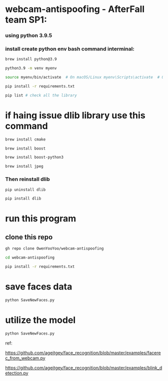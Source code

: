 # webcam-antispoofing - AfterFall team SP1:

### using python 3.9.5

### install create python env bash command interminal:
```bash
brew install python@3.9  

python3.9 -m venv myenv

source myenv/bin/activate  # On macOS/Linux myenv\Scripts\activate  # On Windows

pip install -r requirements.txt

pip list # check all the library
```

# if haing issue dlib library use this command 
```bash
brew install cmake

brew install boost

brew install boost-python3

brew install jpeg
```

### Then reinstall dlib

```bash
pip uninstall dlib

pip install dlib
```
# run this program

## clone this repo
```bash
gh repo clone OwenYooYoo/webcam-antispoofing
```
```bash
cd webcam-antispoofing
```
```bash
pip install -r requirements.txt
```
# save faces data

```bash
python SaveNewFaces.py

```
# utilize the model 

```bash
python SaveNewFaces.py

```

ref:

https://github.com/ageitgey/face_recognition/blob/master/examples/facerec_from_webcam.py

https://github.com/ageitgey/face_recognition/blob/master/examples/blink_detection.py
